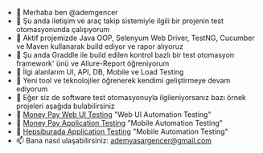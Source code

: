 - 👋 Merhaba ben @ademgencer
- 🌱 Şu anda iletişim ve araç takip sistemiyle ilgili bir projenin test otomasyonunda çalışıyorum
- 🔭 Aktif projemizde Java OOP, Selenyum Web Driver, TestNG, Cucumber ve Maven kullanarak build ediyor ve rapor alıyoruz
- 💞️ Şu anda Graddle ile build edilen kontrol bazlı bir test otomasyon framework' ünü ve Allure-Report öğreniyorum
- 👀 İlgi alanlarım UI, API, DB, Mobile ve Load Testing
- 🔭 Yeni tool ve teknolojiler öğrenerek kendimi geliştirmeye devam ediyorum
- 👯 Eğer siz de software test otomasyonuyla ilgileniyorsanız bazı örnek projeleri aşağıda bulabilirsiniz
- 🌱 [Money Pay Web UI Testing](https://github.com/ademgencer/MoneyPayWeb) "Web UI Automation Testing"
- 🌱 [Money Pay Application Testing](https://github.com/ademgencer/MoneyPay_WithAppium) "Mobile Automation Testing"
- 🌱 [Hepsiburada Application Testing]( https://github.com/ademgencer/AppiumTestWithCucumber) "Mobile Automation Testing"
- 📫 Bana nasıl ulaşabilirsiniz: ademyasargencer@gmail.com



